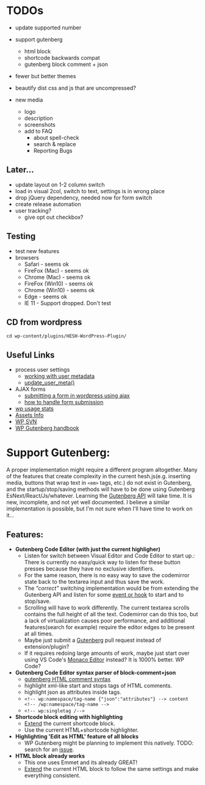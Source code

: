 # TODOs
- update supported number

- support gutenberg
	- html block
	- shortcode backwards compat
	- gutenberg block comment + json

- fewer but better themes
- beautify dist css and js that are uncompressed?

- new media
	- logo
	- description
	- screenshots
	- add to FAQ
		- about spell-check
		- search & replace
		- Reporting Bugs

## Later...
- update layout on 1-2 column switch
- load in visual 2col, switch to text, settings is in wrong place
- drop jQuery dependency, needed now for form switch
- create release automation
- user tracking?
	- give opt out checkbox?

    
## Testing
- test new features
- browsers
    - Safari - seems ok
    - FireFox (Mac) - seems ok
    - Chrome (Mac) - seems ok
    - FireFox (Win10) - seems ok
    - Chrome (Win10) - seems ok
    - Edge - seems ok
    - IE 11 - Support dropped. Don't test

## CD from wordpress
`cd wp-content/plugins/HESH-WordPress-Plugin/`


## Useful Links
- process user settings
	- [working with user metadata](https://developer.wordpress.org/plugins/users/working-with-user-metadata/)
	- [update_user_meta()](https://codex.wordpress.org/Function_Reference/update_user_meta)
- AJAX forms
	- [submitting a form in wordpress using ajax](https://teamtreehouse.com/community/submitting-a-form-in-wordpress-using-ajax)
	- [how to handle form submission](http://wordpress.stackexchange.com/questions/60758/how-to-handle-form-submission)
- [wp usage stats](https://wordpress.org/about/stats/)
- [Assets Info](https://developer.wordpress.org/plugins/wordpress-org/plugin-assets/)
- [WP SVN](https://developer.wordpress.org/plugins/wordpress-org/how-to-use-subversion/)
- [WP Gutenberg handbook](https://wordpress.org/gutenberg/handbook/)


# Support Gutenberg:
A proper implementation might require a different program altogether. Many of the features that create complexity in the current hesh.js(e.g. inserting media, buttons that wrap text in `<em>` tags, etc.) do not exist in Gutenberg, and the startup/stop/saving methods will have to be done using Gutenberg EsNext/React/Js/whatever. Learning the [Gutenberg API](https://wordpress.org/gutenberg/handbook/) will take time. It is new, incomplete, and not yet well documented. I believe a similar implementation is possible, but I'm not sure when I'll have time to work on it...
## Features:
- __Gutenberg Code Editor (with just the current highligher)__
	- Listen for switch between Visual Editor and Code Editor to start up.: There is currently no easy/quick way to listen for these button presses because they have no exclusive identifiers.
	- For the same reason, there is no easy way to save the codemirror state back to the textarea input and thus save the work.
	- The _"correct"_ switching implementation would be from extending the Gutenberg API and listen for some [event or hook](https://wordpress.org/gutenberg/handbook/extensibility/extending-editor/) to start and to stop/save.
	- Scrolling will have to work differently. The current textarea scrolls contains the full height of all the text. Codemirror can do this too, but a lack of virtualization causes poor performance, and additional features(search for example) require the editor edges to be present at all times.
	- Maybe just submit a [Gutenberg](https://github.com/WordPress/gutenberg) pull request instead of extension/plugin?
	- If it requires redoing large amounts of work, maybe just start over using VS Code's [Monaco Editor](https://microsoft.github.io/monaco-editor/) instead? It is 1000% better. WP Code?
- __Gutenberg Code Editor syntax parser of block-comment+json__
	- [gutenberg HTML comment syntax](https://wordpress.org/gutenberg/handbook/language/#the-anatomy-of-a-serialized-block)
	- highlight xml-like start and stops tags of HTML comments.
	- highlight json as attributes inside tags.
	- `<!-- wp:namespace/tag-name {"json":"attributes"} --> content <!-- /wp:namespace/tag-name -->`
	- `<!-- wp:singletag /-->`
- __Shortcode block editing with highlighting__
	- [Extend](https://wordpress.org/gutenberg/handbook/extensibility/extending-blocks/) the current shortcode block.
	- Use the current HTML+shortcode highlighter.
- __Highlighting 'Edit as HTML' feature of all blocks__
	- WP Gutenberg might be planning to implement this natively. TODO: search for an [issue](https://github.com/WordPress/gutenberg/issues).
- __HTML block already works__
	- This one uses Emmet and its already GREAT!
	- [Extend](https://wordpress.org/gutenberg/handbook/extensibility/extending-blocks/) the current HTML block to follow the same settings and make everything consistent.